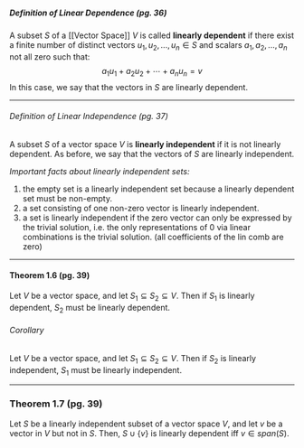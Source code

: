  ##### Definition of Linear Dependence (pg. 36)
A subset $S$ of a [[Vector Space]] $V$ is called __linearly dependent__ if there exist a finite number of distinct vectors $u_{1},u_{2}, ..., u_{n} \in S$ and scalars $a_{1},a_{2}, ...,a_{n}$ not all zero such that:
$$ a_{1}u_{1}+a_{2}u_{2} + \cdots + a_{n}u_{n} = v$$
In this case, we say that the vectors in $S$ are linearly dependent. 

-----
###### Definition of Linear Independence (pg. 37)
A subset $S$ of a vector space $V$ is __linearly independent__ if it is not linearly dependent. As before, we say that the vectors of $S$ are linearly independent. 

*Important facts about linearly independent sets:*
1. the empty set is a linearly independent set because a linearly dependent set must be non-empty. 
2. a set consisting of one non-zero vector is linearly independent. 
3. a set is linearly independent if the zero vector can only be expressed by the trivial solution, i.e. the only representations of 0 via linear combinations is the trivial solution. (all coefficients of the lin comb are zero)

---
#### Theorem 1.6 (pg. 39)
Let $V$ be a vector space, and let $S_{1}\subseteq S_{2} \subseteq V$. Then if $S_{1}$ is linearly dependent, $S_{2}$ must be linearly dependent.

###### Corollary 
Let $V$ be a vector space, and let $S_{1}\subseteq S_{2} \subseteq V$. Then if $S_{2}$ is linearly independent, $S_{1}$ must be linearly independent. 


------
### Theorem 1.7 (pg. 39)
Let $S$ be a linearly independent subset of a vector space $V$, and let $v$ be a vector in $V$ but not in $S$. Then, $S \cup \{v\}$ is linearly dependent iff $v \in span(S)$.

